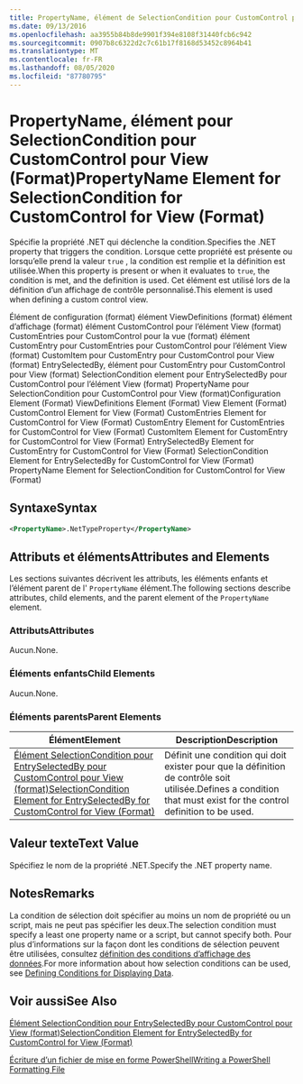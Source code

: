 ```yaml
---
title: PropertyName, élément de SelectionCondition pour CustomControl pour View (format) | Microsoft Docs
ms.date: 09/13/2016
ms.openlocfilehash: aa3955b84b8de9901f394e8108f31440fcb6c942
ms.sourcegitcommit: 0907b8c6322d2c7c61b17f8168d53452c8964b41
ms.translationtype: MT
ms.contentlocale: fr-FR
ms.lasthandoff: 08/05/2020
ms.locfileid: "87780795"
---
```

# <a name="propertyname-element-for-selectioncondition-for-customcontrol-for-view-format"></a><span data-ttu-id="8aae8-102">PropertyName, élément pour SelectionCondition pour CustomControl pour View (Format)</span><span class="sxs-lookup"><span data-stu-id="8aae8-102">PropertyName Element for SelectionCondition for CustomControl for View (Format)</span></span>

<span data-ttu-id="8aae8-103">Spécifie la propriété .NET qui déclenche la condition.</span><span class="sxs-lookup"><span data-stu-id="8aae8-103">Specifies the .NET property that triggers the condition.</span></span> <span data-ttu-id="8aae8-104">Lorsque cette propriété est présente ou lorsqu’elle prend la valeur `true` , la condition est remplie et la définition est utilisée.</span><span class="sxs-lookup"><span data-stu-id="8aae8-104">When this property is present or when it evaluates to `true`, the condition is met, and the definition is used.</span></span> <span data-ttu-id="8aae8-105">Cet élément est utilisé lors de la définition d’un affichage de contrôle personnalisé.</span><span class="sxs-lookup"><span data-stu-id="8aae8-105">This element is used when defining a custom control view.</span></span>

<span data-ttu-id="8aae8-106">Élément de configuration (format) élément ViewDefinitions (format) élément d’affichage (format) élément CustomControl pour l’élément View (format) CustomEntries pour CustomControl pour la vue (format) élément CustomEntry pour CustomEntries pour CustomControl pour l’élément View (format) CustomItem pour CustomEntry pour CustomControl pour View (format) EntrySelectedBy, élément pour CustomEntry pour CustomControl pour View (format) SelectionCondition element pour EntrySelectedBy pour CustomControl pour l’élément View (format) PropertyName pour SelectionCondition pour CustomControl pour View (format)</span><span class="sxs-lookup"><span data-stu-id="8aae8-106">Configuration Element (Format) ViewDefinitions Element (Format) View Element (Format) CustomControl Element for View (Format) CustomEntries Element for CustomControl for View (Format) CustomEntry Element for CustomEntries for CustomControl for View (Format) CustomItem Element for CustomEntry for CustomControl for View (Format) EntrySelectedBy Element for CustomEntry for CustomControl for View (Format) SelectionCondition Element for EntrySelectedBy for CustomControl for View (Format) PropertyName Element for SelectionCondition for CustomControl for View (Format)</span></span>

## <a name="syntax"></a><span data-ttu-id="8aae8-107">Syntaxe</span><span class="sxs-lookup"><span data-stu-id="8aae8-107">Syntax</span></span>

```xml
<PropertyName>.NetTypeProperty</PropertyName>
```

## <a name="attributes-and-elements"></a><span data-ttu-id="8aae8-108">Attributs et éléments</span><span class="sxs-lookup"><span data-stu-id="8aae8-108">Attributes and Elements</span></span>

<span data-ttu-id="8aae8-109">Les sections suivantes décrivent les attributs, les éléments enfants et l’élément parent de l' `PropertyName` élément.</span><span class="sxs-lookup"><span data-stu-id="8aae8-109">The following sections describe attributes, child elements, and the parent element of the `PropertyName` element.</span></span>

### <a name="attributes"></a><span data-ttu-id="8aae8-110">Attributs</span><span class="sxs-lookup"><span data-stu-id="8aae8-110">Attributes</span></span>

<span data-ttu-id="8aae8-111">Aucun.</span><span class="sxs-lookup"><span data-stu-id="8aae8-111">None.</span></span>

### <a name="child-elements"></a><span data-ttu-id="8aae8-112">Éléments enfants</span><span class="sxs-lookup"><span data-stu-id="8aae8-112">Child Elements</span></span>

<span data-ttu-id="8aae8-113">Aucun.</span><span class="sxs-lookup"><span data-stu-id="8aae8-113">None.</span></span>

### <a name="parent-elements"></a><span data-ttu-id="8aae8-114">Éléments parents</span><span class="sxs-lookup"><span data-stu-id="8aae8-114">Parent Elements</span></span>

|<span data-ttu-id="8aae8-115">Élément</span><span class="sxs-lookup"><span data-stu-id="8aae8-115">Element</span></span>|<span data-ttu-id="8aae8-116">Description</span><span class="sxs-lookup"><span data-stu-id="8aae8-116">Description</span></span>|
|-------------|-----------------|
|[<span data-ttu-id="8aae8-117">Élément SelectionCondition pour EntrySelectedBy pour CustomControl pour View (format)</span><span class="sxs-lookup"><span data-stu-id="8aae8-117">SelectionCondition Element for EntrySelectedBy for CustomControl for View (Format)</span></span>](./selectioncondition-element-for-entryselectedby-for-customcontrol-format.md)|<span data-ttu-id="8aae8-118">Définit une condition qui doit exister pour que la définition de contrôle soit utilisée.</span><span class="sxs-lookup"><span data-stu-id="8aae8-118">Defines a condition that must exist for the control definition to be used.</span></span>|

## <a name="text-value"></a><span data-ttu-id="8aae8-119">Valeur texte</span><span class="sxs-lookup"><span data-stu-id="8aae8-119">Text Value</span></span>

<span data-ttu-id="8aae8-120">Spécifiez le nom de la propriété .NET.</span><span class="sxs-lookup"><span data-stu-id="8aae8-120">Specify the .NET property name.</span></span>

## <a name="remarks"></a><span data-ttu-id="8aae8-121">Notes</span><span class="sxs-lookup"><span data-stu-id="8aae8-121">Remarks</span></span>

<span data-ttu-id="8aae8-122">La condition de sélection doit spécifier au moins un nom de propriété ou un script, mais ne peut pas spécifier les deux.</span><span class="sxs-lookup"><span data-stu-id="8aae8-122">The selection condition must specify a least one property name or a script, but cannot specify both.</span></span> <span data-ttu-id="8aae8-123">Pour plus d’informations sur la façon dont les conditions de sélection peuvent être utilisées, consultez [définition des conditions d’affichage des données](./defining-conditions-for-displaying-data.md).</span><span class="sxs-lookup"><span data-stu-id="8aae8-123">For more information about how selection conditions can be used, see [Defining Conditions for Displaying Data](./defining-conditions-for-displaying-data.md).</span></span>

## <a name="see-also"></a><span data-ttu-id="8aae8-124">Voir aussi</span><span class="sxs-lookup"><span data-stu-id="8aae8-124">See Also</span></span>

[<span data-ttu-id="8aae8-125">Élément SelectionCondition pour EntrySelectedBy pour CustomControl pour View (format)</span><span class="sxs-lookup"><span data-stu-id="8aae8-125">SelectionCondition Element for EntrySelectedBy for CustomControl for View (Format)</span></span>](./selectioncondition-element-for-entryselectedby-for-customcontrol-format.md)

[<span data-ttu-id="8aae8-126">Écriture d’un fichier de mise en forme PowerShell</span><span class="sxs-lookup"><span data-stu-id="8aae8-126">Writing a PowerShell Formatting File</span></span>](./writing-a-powershell-formatting-file.md)

